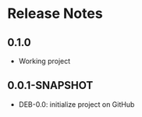# Release Notes

## 0.1.0

*  Working project

## 0.0.1-SNAPSHOT

*   DEB-0.0: initialize project on GitHub

